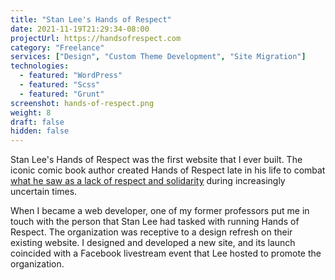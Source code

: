 ```yaml
---
title: "Stan Lee's Hands of Respect"
date: 2021-11-19T21:29:34-08:00
projectUrl: https://handsofrespect.com
category: "Freelance"
services: ["Design", "Custom Theme Development", "Site Migration"]
technologies:
  - featured: "WordPress"
  - featured: "Scss"
  - featured: "Grunt"
screenshot: hands-of-respect.png
weight: 8
draft: false
hidden: false
---
```


Stan Lee's Hands of Respect was the first website that I ever built. The iconic comic book author created Hands of Respect late in his life to combat [what he saw as a lack of respect and solidarity](https://www.youtube.com/watch?v=su6VnUEjne0) during increasingly uncertain times.

When I became a web developer, one of my former professors put me in touch with the person that Stan Lee had tasked with running Hands of Respect. The organization was receptive to a design refresh on their existing website. I designed and developed a new site, and its launch coincided with a Facebook livestream event that Lee hosted to promote the organization.
